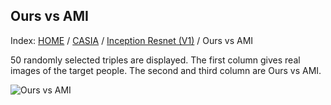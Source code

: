 ## Ours vs AMI

Index: [HOME](../../../../../) / [CASIA](../../) / [Inception Resnet (V1)](../) / Ours vs AMI

50 randomly selected triples are displayed. The first column gives real images of the target people. The second and third column are Ours vs AMI.

![Ours vs AMI](gt_black_ours_black_ami.png)